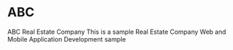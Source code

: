 # ABC
ABC Real Estate Company
This is a sample Real Estate Company Web and Mobile Application Development sample
